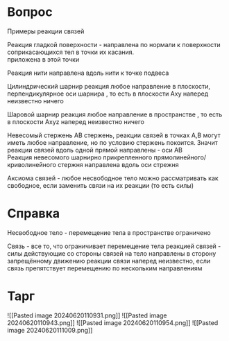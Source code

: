# Вопрос
Примеры реакции связей 

Реакция гладкой поверхности - 
	направлена по нормали к поверхности соприкасающихся тел в точки их касания. 
	\
	приложена в этой точки     

Реакция нити 
	направлена вдоль нити к точке подвеса

Цилиндрический шарнир 
	реакция любое направление в плоскости, перпендикулярное оси шарнира , то есть в плоскости Axy 
		наперед неизвестно ничего 

Шаровой шарнир 
	реакция любое направление в пространстве , то есть в плоскости Axyz
		наперед неизвестно ничего 

Невесомый стержень 
	AB стержень, реакции связей в точках A,B могут иметь любое направление, но по условию стержень покоится. Значит реакции связей вдоль одной прямой направлены - оси AB 
	\
	Реакция невесомого шарнирно прикрепленного прямолинейного/криволинейного стержня направлена вдоль оси стрежня

Аксиома связей - любое несвободное тело можно рассматривать как свободное, если заменить связи на их реакции (то есть силы)

# Справка
Несвободное тело  - перемещение тела в пространстве ограничено    

Связь - все то, что ограничивает перемещение тела
	реакцией связей - силы действующие со стороны связей на тело
		направлены в сторону запрещённому движению
		реакции связи наперед неизвестно, если связь препятствует перемещению по нескольким направлениям  

# Тарг
![[Pasted image 20240620110931.png]]
![[Pasted image 20240620110943.png]]
![[Pasted image 20240620110954.png]]
![[Pasted image 20240620111009.png]]
